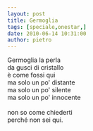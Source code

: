 ```yaml
---
layout: post
title: Germoglia
tags: [speciale,onestar,]
date: 2010-06-14 10:31:00
author: pietro
---
```

Germoglia la perla<br/>da gusci di cristallo<br/>è come fossi qui<br/>ma solo un po' distante<br/>ma solo un po' silente<br/>ma solo un po' innocente<br/><br/>non so come chiederti<br/>perché non sei qui.
